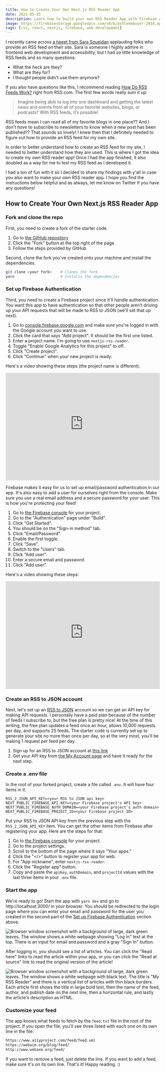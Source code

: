 ```yaml
---
title: How to Create Your Own Next.js RSS Reader App
date: 2021-05-25
description: Learn how to build your own RSS Reader App with Firebase Authentication and RSS to JSON API.
image: https://firebasestorage.googleapis.com/v0/b/ashleemboyer-2018.appspot.com/o/images%2F2021%2F05%2Fcreate-your-own-nextjs-rss-reader-app%2FHowtoCreateYourOwnNextJSRSSReaderApp.png?alt=media&token=73f69a7b-42a5-4fab-aeb6-eff1788aac07
tags: [rss, react, nextjs, firebase, web-development]
---
```


I recently came across [a tweet from Sara Soueidan](https://twitter.com/SaraSoueidan/status/1390598514774847496) applauding folks who provide an RSS feed on their site. Sara is someone I highly admire in frontend web development and accessibility, but I had so little knowledge of RSS feeds and so many questions:

- What the heck are they?
- What are they for?
- I thought people didn't use them anymore?

If you also have questions like this, I recommend reading [How Do RSS Feeds Work?](https://rss.com/blog/how-do-rss-feeds-work/) right from RSS.com. The first few words really sum it up:

> Imagine being able to log into one dashboard and getting the latest news and events from all of your favorite websites, blogs, or podcasts? With RSS feeds, it’s possible!

RSS feeds mean I can read all of my favorite blogs in one place?? And I don't _have_ to subscribe to newsletters to know when a new post has been published?? That sounds so lovely! I knew then that I definitely needed to figure out how to provide an RSS feed for my own site.

In order to better understand how to create an RSS feed for my site, I needed to better understand how they are used. This is where I got the idea to create my own RSS reader app! Once I had the app finished, it also doubled as a way for me to test my RSS feed as I developed it.

I had a ton of fun with it so I decided to share my findings with y'all in case you also want to make your own RSS reader app. I hope you find the instructions below helpful and as always, let me know on Twitter if you have any questions!

## How to Create Your Own Next.js RSS Reader App

### Fork and clone the repo

First, you need to create a fork of the starter code.

1. Go to [the GitHub repository](https://github.com/ashleemboyer/nextjs-rss-reader-starter)
2. Click the "Fork" button at the top right of the page
3. Follow the steps provided by GitHub

Second, clone the fork you've created onto your machine and install the dependencies.

```bash
git clone <your fork>    # Clones the fork
yarn                     # Installs the dependencies
```

### Set up Firebase Authentication

Third, you need to create a Firebase project since it'll handle authentication. You want this app to have authentication so that other people aren't driving up your API requests that will be made to RSS to JSON (we'll set that up next).

1. Go to [console.firebase.google.com](https://console.firebase.google.com) and make sure you're logged in with the Google account you want to use.
2. Click the card that says "Add project". It should be the first one listed.
3. Enter a project name. I'm going to use `nextjs-rss-reader`.
4. Toggle "Enable Google Analytics for this project" to off.
5. Click "Create project".
6. Click "Continue" when your new project is ready.

Here's a video showing these steps (the project name is different):

<iframe width="100%" height="350" src="https://www.youtube-nocookie.com/embed/2w5BV9ft82g" frameborder="0" allow="accelerometer; autoplay; clipboard-write; encrypted-media; gyroscope; picture-in-picture" allowfullscreen></iframe>

Firebase makes it easy for us to set up email/password authentication in our app. It's also easy to add a user for ourselves right from the console. Make sure you use a real email address and a secure password for your user. This is how you're protecting your feed!

1. Go to [the Firebase console](console.firebase.google.com) for your project.
2. Go to the "Authentication" page under "Build".
3. Click "Get Started".
4. You should be on the "Sign-in method" tab.
5. Click "Email/Password".
6. Enable the first toggle.
7. Click "Save".
8. Switch to the "Users" tab.
9. Click "Add user".
10. Enter a secure email and password.
11. Click "Add user".

Here's a video showing these steps:

<iframe width="100%" height="350" src="https://www.youtube-nocookie.com/embed/WTnIU0ZtCoo" frameborder="0" allow="accelerometer; autoplay; clipboard-write; encrypted-media; gyroscope; picture-in-picture" allowfullscreen></iframe>

### Create an RSS to JSON account

Next, let's set up an [RSS to JSON](rss2json.com) account so we can get an API key for making API requests. I personally have a paid plan because of the number of feeds I subscribe to, but the free plan is pretty nice! At the time of this writing, the free plan updates a feed once an hour, allows 10,000 requests per day, and supports 25 feeds. The starter code is currently set up to generate your site no more than once per day, so at the very most, you'll be making 1 request per feed per day.

1. Sign up for an RSS to JSON account at [this link](https://rss2json.com/sign-up)
2. Get your API key from [the My Account page](https://rss2json.com/me/api_key) and have it ready for the next step.

### Create a .env file

In the root of your forked project, create a file called `.env`. It will have four items in it.

```env
RSS_2_JSON_API_KEY=<your RSS to JSON api key>
NEXT_PUBLIC_FIREBASE_API_KEY=<your Firebase project's API key>
NEXT_PUBLIC_FIREBASE_AUTH_DOMAIN=<your Firebase project's auth domain>
NEXT_PUBLIC_FIREBASE_PROJECT_ID=<your Firebase project ID>
```

Put your RSS to JSON API key from the previous step with the `RSS_2_JSON_API_KEY` item. You can get the other items from Firebase after registering your app. Here are the steps for that:

1. Go to [the Firebase console](console.firebase.google.com) for your project.
2. Go to the project settings.
3. Scroll to the bottom of the page where it says "Your apps."
4. Click the "</>" button to register your app for web.
5. For "App nickname", enter `nextjs-rss-reader`.
6. Click the "Register app" button.
7. Copy and paste the `apiKey`, `authDomain`, and `projectId` values with the last three items in your `.env` file.

### Start the app

We're ready to go! Start the app with `yarn dev` and go to http://localhost:3000/ in your browser. You should be redirected to the login page where you can enter your email and password for the user you created in the second part of the [Set up Firebase Authentication](#set-up-firebase-authentication) section above.

![Browser window screenshot with a background of large, dark green leaves. The window shows a white webpage showing "Log In" text at the top. There is an input for email and password and a gray "Sign In" button.](https://firebasestorage.googleapis.com/v0/b/ashleemboyer-2018.appspot.com/o/images%2F2021%2F05%2Fcreate-your-own-nextjs-rss-reader-app%2Flogin-page.png?alt=media&token=0ec4c0d0-6939-4858-a76d-31bd7d2f5010)

After logging in, you should see a list of articles. You can click the "Read here" links to read the article within your app, or you can click the "Read at source" link to read the original version of the article!

![Browser window screenshot with a background of large, dark green leaves. The window shows a white webpage with black text. The title is "My RSS Reader" and there is a vertical list of articles with thin black borders. Each article first shows the title in large bold text, then the name of the feed, author, and publish date on the next line, then a horizontal rule, and lastly the article's description as HTML.](https://firebasestorage.googleapis.com/v0/b/ashleemboyer-2018.appspot.com/o/images%2F2021%2F05%2Fcreate-your-own-nextjs-rss-reader-app%2Farticles-page.png?alt=media&token=81e422b0-addc-47fe-ae3d-539477222d39)

### Customize your feed

The app knows what feeds to fetch by the `feed.txt` file in the root of the project. If you open the file, you'll see three listed with each one on its own line in the file:

```txt
https://www.a11yproject.com/feed/feed.xml
https://webaim.org/blog/feed/
http://www.webaxe.org/feed/
```

If you want to remove a feed, just delete the line. If you want to add a feed, make sure it's on its own line. That's it! Happy reading. :)
